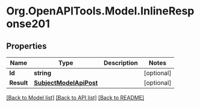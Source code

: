 # Org.OpenAPITools.Model.InlineResponse201
## Properties

Name | Type | Description | Notes
------------ | ------------- | ------------- | -------------
**Id** | **string** |  | [optional] 
**Result** | [**SubjectModelApiPost**](SubjectModelApiPost.md) |  | [optional] 

[[Back to Model list]](../README.md#documentation-for-models) [[Back to API list]](../README.md#documentation-for-api-endpoints) [[Back to README]](../README.md)

